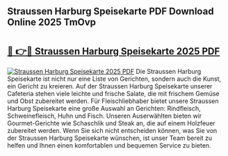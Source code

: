 ## Straussen Harburg Speisekarte PDF Download Online 2025 TmOvp

# <h2><a href="http://gc8m2u.nevu.top/?p=Straussen+Harburg+Speisekarte">🔗 👉🔴 Straussen Harburg Speisekarte 2025 PDF</a></h2>

[![Straussen Harburg Speisekarte 2025 PDF](https://i.imgur.com/dBaPXMq.png)](http://gc8m2u.nevu.top/?p=Straussen+Harburg+Speisekarte)
Die Straussen Harburg Speisekarte ist nicht nur eine Liste von Gerichten, sondern auch die Kunst, ein Gericht zu kreieren. Auf der Straussen Harburg Speisekarte unserer Cafeteria stehen viele leichte und frische Salate, die mit frischem Gemüse und Obst zubereitet werden. Für Fleischliebhaber bietet unsere Straussen Harburg Speisekarte eine große Auswahl an Gerichten: Rindfleisch, Schweinefleisch, Huhn und Fisch. Unseren Auserwählten bieten wir Gourmet-Gerichte wie Schaschlik und Steak an, die auf einem Holzfeuer zubereitet werden. Wenn Sie sich nicht entscheiden können, was Sie von der Straussen Harburg Speisekarte wünschen, ist unser Team bereit zu helfen und Ihnen einen komfortablen und bequemen Service zu bieten.
